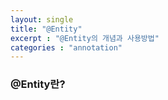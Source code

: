 ```yaml
---
layout: single
title: "@Entity"
excerpt : "@Entity의 개념과 사용방법"
categories : "annotation"
---
```



### @Entity란?